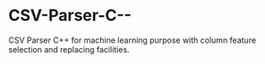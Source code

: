 CSV-Parser-C--
==============

CSV Parser C++ for machine learning purpose with column feature selection and replacing facilities.
